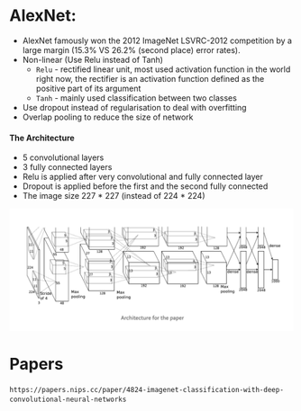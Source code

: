 # AlexNet:
* AlexNet famously won the 2012 ImageNet LSVRC-2012 competition by a large margin (15.3% VS 26.2% (second place) error rates).
* Non-linear (Use Relu instead of Tanh)
  * `Relu` - rectified linear unit, most used activation function in the world right now, the rectifier is an activation function defined as the positive part of its argument
  * `Tanh` - mainly used classification between two classes
* Use dropout instead of regularisation to deal with overfitting
* Overlap pooling to reduce the size of network

#### The Architecture
* 5 convolutional layers
* 3 fully connected layers 
* Relu is applied after very convolutional and fully connected layer
* Dropout is applied before the first and the second fully connected 
* The image size 227 * 227 (instead of 224 * 224)

![Image from AlexNet paper](https://github.com/DeirdreHegarty/Msc_Project/blob/master/images/alex_net1.png)




# Papers
`https://papers.nips.cc/paper/4824-imagenet-classification-with-deep-convolutional-neural-networks`  
